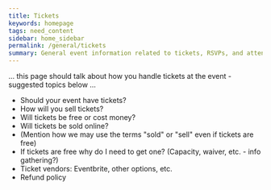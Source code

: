 ```yaml
---
title: Tickets
keywords: homepage
tags: need_content
sidebar: home_sidebar
permalink: /general/tickets
summary: General event information related to tickets, RSVPs, and attendee tracking
---
```


... this page should talk about how you handle tickets at the event - suggested topics below ...

* Should your event have tickets?
* How will you sell tickets?
* Will tickets be free or cost money?
* Will tickets be sold online?
* (Mention how we may use the terms "sold" or "sell" even if tickets are free) 
* If tickets are free why do I need to get one? (Capacity, waiver, etc. - info gathering?)
* Ticket vendors: Eventbrite, other options, etc.
* Refund policy
